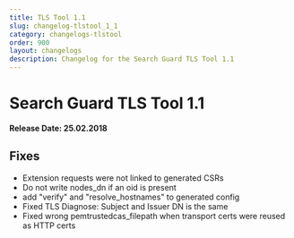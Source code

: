 ```yaml
---
title: TLS Tool 1.1
slug: changelog-tlstool_1_1
category: changelogs-tlstool
order: 900
layout: changelogs
description: Changelog for the Search Guard TLS Tool 1.1
---
```


<!---
Copyright 2020 floragunn GmbH
-->

# Search Guard TLS Tool 1.1

**Release Date: 25.02.2018**

## Fixes

* Extension requests were not linked to generated CSRs
* Do not write nodes_dn if an oid is present
* add "verify" and "resolve_hostnames" to generated config
* Fixed TLS Diagnose: Subject and Issuer DN is the same
* Fixed wrong pemtrustedcas_filepath when transport certs were reused as HTTP certs
